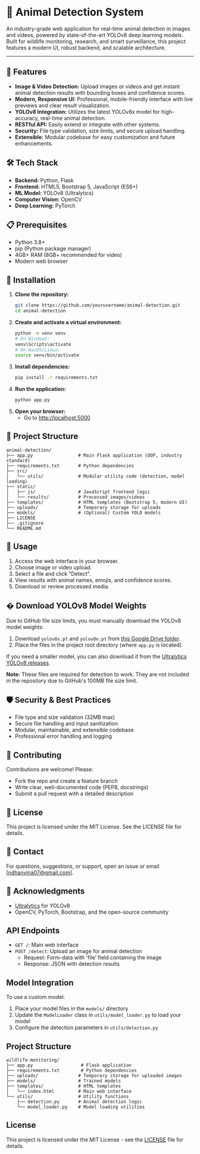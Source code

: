 # 🐾 Animal Detection System

An industry-grade web application for real-time animal detection in images and videos, powered by state-of-the-art YOLOv8 deep learning models. Built for wildlife monitoring, research, and smart surveillance, this project features a modern UI, robust backend, and scalable architecture.

---

## 🚀 Features

- **Image & Video Detection:** Upload images or videos and get instant animal detection results with bounding boxes and confidence scores.
- **Modern, Responsive UI:** Professional, mobile-friendly interface with live previews and clear result visualization.
- **YOLOv8 Integration:** Utilizes the latest YOLOv8x model for high-accuracy, real-time animal detection.
- **RESTful API:** Easily extend or integrate with other systems.
- **Security:** File type validation, size limits, and secure upload handling.
- **Extensible:** Modular codebase for easy customization and future enhancements.

## 🛠️ Tech Stack

- **Backend:** Python, Flask
- **Frontend:** HTML5, Bootstrap 5, JavaScript (ES6+)
- **ML Model:** YOLOv8 (Ultralytics)
- **Computer Vision:** OpenCV
- **Deep Learning:** PyTorch

## 📋 Prerequisites

- Python 3.8+
- pip (Python package manager)
- 4GB+ RAM (8GB+ recommended for video)
- Modern web browser

## 🔧 Installation

1. **Clone the repository:**
   ```bash
   git clone https://github.com/yourusername/animal-detection.git
   cd animal-detection
   ```
2. **Create and activate a virtual environment:**
   ```bash
   python -m venv venv
   # On Windows:
   venv\Scripts\activate
   # On macOS/Linux:
   source venv/bin/activate
   ```
3. **Install dependencies:**
   ```bash
   pip install -r requirements.txt
   ```
4. **Run the application:**
   ```bash
   python app.py
   ```
5. **Open your browser:**
   - Go to [http://localhost:5000](http://localhost:5000)

## 📁 Project Structure

```
animal-detection/
├── app.py                 # Main Flask application (OOP, industry standard)
├── requirements.txt       # Python dependencies
├── src/
│   └── utils/             # Modular utility code (detection, model loading)
├── static/
│   ├── js/                # JavaScript frontend logic
│   └── results/           # Processed images/videos
├── templates/             # HTML templates (Bootstrap 5, modern UI)
├── uploads/               # Temporary storage for uploads
├── models/                # (Optional) Custom YOLO models
├── LICENSE
├── .gitignore
└── README.md
```

## 🎯 Usage

1. Access the web interface in your browser.
2. Choose image or video upload.
3. Select a file and click "Detect".
4. View results with animal names, emojis, and confidence scores.
5. Download or review processed media.


## � Download YOLOv8 Model Weights

Due to GitHub file size limits, you must manually download the YOLOv8 model weights:

1. Download `yolov8x.pt` and `yolov8n.pt` from [this Google Drive folder](https://drive.google.com/drive/folders/1v7xc6x64NN21tWooYYVaIH1eHxfEFkNe?usp=sharing).
2. Place the files in the project root directory (where `app.py` is located).

If you need a smaller model, you can also download it from the [Ultralytics YOLOv8 releases](https://github.com/ultralytics/ultralytics/releases).

**Note:** These files are required for detection to work. They are not included in the repository due to GitHub's 100MB file size limit.

## 🛡️ Security & Best Practices

- File type and size validation (32MB max)
- Secure file handling and input sanitization
- Modular, maintainable, and extensible codebase
- Professional error handling and logging

## 🤝 Contributing

Contributions are welcome! Please:
- Fork the repo and create a feature branch
- Write clear, well-documented code (PEP8, docstrings)
- Submit a pull request with a detailed description

## 📝 License

This project is licensed under the MIT License. See the LICENSE file for details.

## 📧 Contact

For questions, suggestions, or support, open an issue or email [ndhanvina07@gmail.com].

## 🙏 Acknowledgments

- [Ultralytics](https://github.com/ultralytics/ultralytics) for YOLOv8
- OpenCV, PyTorch, Bootstrap, and the open-source community

## API Endpoints

- `GET /`: Main web interface
- `POST /detect`: Upload an image for animal detection
  - Request: Form-data with 'file' field containing the image
  - Response: JSON with detection results

## Model Integration

To use a custom model:

1. Place your model files in the `models/` directory
2. Update the `ModelLoader` class in `utils/model_loader.py` to load your model
3. Configure the detection parameters in `utils/detection.py`

## Project Structure

```
wildlife-monitoring/
├── app.py                  # Flask application
├── requirements.txt        # Python dependencies
├── uploads/               # Temporary storage for uploaded images
├── models/                # Trained models
├── templates/             # HTML templates
│   └── index.html         # Main web interface
└── utils/                 # Utility functions
    ├── detection.py       # Animal detection logic
    └── model_loader.py    # Model loading utilities
```

## License

This project is licensed under the MIT License - see the [LICENSE](LICENSE) file for details.
